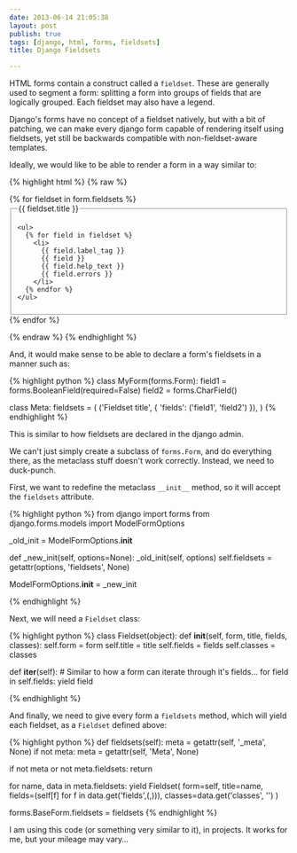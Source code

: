 ```yaml
---
date: 2013-06-14 21:05:38
layout: post
publish: true
tags: [django, html, forms, fieldsets]
title: Django Fieldsets

---
```


  
HTML forms contain a construct called a ``fieldset``. These are generally used to segment a form: splitting a form into groups of fields that are logically grouped. Each fieldset may also have a legend.

Django's forms have no concept of a fieldset natively, but with a bit of patching, we can make every django form capable of rendering itself using fieldsets, yet still be backwards compatible with non-fieldset-aware templates.

Ideally, we would like to be able to render a form in a way similar to:

{% highlight html %}
{% raw %}
<form>
  {% for fieldset in form.fieldsets %}
  <fieldset>
    <legend>{{ fieldset.title }}</legend>
    
    <ul>
      {% for field in fieldset %}
        <li>
          {{ field.label_tag }}
          {{ field }}
          {{ field.help_text }}
          {{ field.errors }}
        </li>
      {% endfor %}
    </ul>
  </fieldset>
  {% endfor %}
  
  <!-- submit button -->
</form>
{% endraw %}
{% endhighlight %}

And, it would make sense to be able to declare a form's fieldsets in a manner such as:

{% highlight python %}
class MyForm(forms.Form):
  field1 = forms.BooleanField(required=False)
  field2 = forms.CharField()
  
  class Meta:
    fieldsets = (
      ('Fieldset title', {
        'fields': ('field1', 'field2')
      }),
    )
{% endhighlight %}

This is similar to how fieldsets are declared in the django admin.

We can't just simply create a subclass of ``forms.Form``, and do everything there, as the metaclass stuff doesn't work correctly.  Instead, we need to duck-punch.

First, we want to redefine the metaclass ``__init__`` method, so it will accept the ``fieldsets`` attribute.

{% highlight python %}
from django import forms
from django.forms.models import ModelFormOptions

_old_init = ModelFormOptions.__init__

def _new_init(self, options=None):
  _old_init(self, options)
  self.fieldsets = getattr(options, 'fieldsets', None)

ModelFormOptions.__init__ = _new_init

{% endhighlight %}

Next, we will need a ``Fieldset`` class:

{% highlight python %}
class Fieldset(object):
  def __init__(self, form, title, fields, classes):
    self.form = form
    self.title = title
    self.fields = fields
    self.classes = classes
  
  def __iter__(self):
    # Similar to how a form can iterate through it's fields...
    for field in self.fields:
      yield field

{% endhighlight %}

And finally, we need to give every form a ``fieldsets`` method, which will yield each fieldset, as a ``Fieldset`` defined above:

{% highlight python %}
def fieldsets(self):
  meta = getattr(self, '_meta', None)
  if not meta:
    meta = getattr(self, 'Meta', None)
  
  if not meta or not meta.fieldsets:
    return
  
  for name, data in meta.fieldsets:
    yield Fieldset(
      form=self,
      title=name,
      fields=(self[f] for f in data.get('fields',(,))),
      classes=data.get('classes', '')
    )

forms.BaseForm.fieldsets = fieldsets
{% endhighlight %}

I am using this code (or something very similar to it), in projects. It works for me, but your mileage may vary…